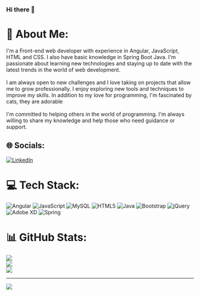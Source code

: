 ### Hi there 👋

# 💫 About Me:
I'm a Front-end web developer with experience in Angular, JavaScript, HTML and CSS. I also have basic knowledge in Spring Boot Java. I'm passionate about learning new technologies and staying up to date with the latest trends in the world of web development.<br><br>I am always open to new challenges and I love taking on projects that allow me to grow professionally. I enjoy exploring new tools and techniques to improve my skills. In addition to my love for programming, I'm fascinated by cats, they are adorable<br><br>I'm committed to helping others in the world of programming. I'm always willing to share my knowledge and help those who need guidance or support.


## 🌐 Socials:
[![LinkedIn](https://img.shields.io/badge/LinkedIn-%230077B5.svg?logo=linkedin&logoColor=white)](https://linkedin.com/in/https://www.linkedin.com/in/alan-kevin-gonzalez-hernandez-2b1116225/) 

# 💻 Tech Stack:
![Angular](https://img.shields.io/badge/angular-%23DD0031.svg?style=for-the-badge&logo=angular&logoColor=white) ![JavaScript](https://img.shields.io/badge/javascript-%23323330.svg?style=for-the-badge&logo=javascript&logoColor=%23F7DF1E) ![MySQL](https://img.shields.io/badge/mysql-%2300f.svg?style=for-the-badge&logo=mysql&logoColor=white) ![HTML5](https://img.shields.io/badge/html5-%23E34F26.svg?style=for-the-badge&logo=html5&logoColor=white) ![Java](https://img.shields.io/badge/java-%23ED8B00.svg?style=for-the-badge&logo=java&logoColor=white) ![Bootstrap](https://img.shields.io/badge/bootstrap-%23563D7C.svg?style=for-the-badge&logo=bootstrap&logoColor=white) ![jQuery](https://img.shields.io/badge/jquery-%230769AD.svg?style=for-the-badge&logo=jquery&logoColor=white) ![Adobe XD](https://img.shields.io/badge/Adobe%20XD-470137?style=for-the-badge&logo=Adobe%20XD&logoColor=#FF61F6) ![Spring](https://img.shields.io/badge/spring-%236DB33F.svg?style=for-the-badge&logo=spring&logoColor=white)
# 📊 GitHub Stats:
![](https://github-readme-stats.vercel.app/api?username=AlanKevinGZ&theme=radical&hide_border=false&include_all_commits=false&count_private=false)<br/>
![](https://github-readme-streak-stats.herokuapp.com/?user=AlanKevinGZ&theme=radical&hide_border=false)<br/>
![](https://github-readme-stats.vercel.app/api/top-langs/?username=AlanKevinGZ&theme=radical&hide_border=false&include_all_commits=false&count_private=false&layout=compact)

---
[![](https://visitcount.itsvg.in/api?id=AlanKevinGZ&icon=0&color=0)](https://visitcount.itsvg.in)

<!-- Proudly created with GPRM ( https://gprm.itsvg.in ) -->
